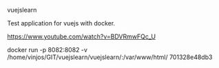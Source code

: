 vuejslearn

Test application for vuejs with docker.

https://www.youtube.com/watch?v=BDVRmwFQc_U

docker run -p 8082:8082 -v /home/vinjos/GIT/vuejslearn/vuejslearn/:/var/www/html/ 701328e48db3
